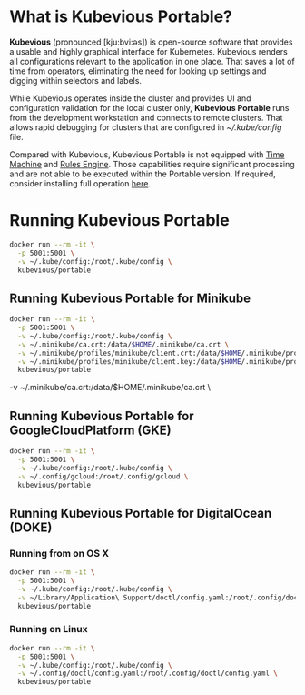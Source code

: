 # What is Kubevious Portable?
**Kubevious** (pronounced [kju:bvi:əs]) is open-source software that provides a usable and highly graphical interface for Kubernetes. Kubevious renders all configurations relevant to the application in one place. That saves a lot of time from operators, eliminating the need for looking up settings and digging within selectors and labels. 

While Kubevious operates inside the cluster and provides UI and configuration validation for the local cluster only, **Kubevious Portable** runs from the development workstation and connects to remote clusters. That allows rapid debugging for clusters that are configured in *~/.kube/config* file. 

Compared with Kubevious, Kubevious Portable is not equipped with [Time Machine](https://github.com/kubevious/kubevious/blob/master/docs/rules-engine.md#rules-engine) and [Rules Engine](https://youtu.be/Zb5ZIJEHONU). Those capabilities require significant processing and are not able to be executed within the Portable version. If required, consider installing full operation [here](https://kubevious.io).

# Running Kubevious Portable
```sh
docker run --rm -it \
  -p 5001:5001 \
  -v ~/.kube/config:/root/.kube/config \
  kubevious/portable
```

## Running Kubevious Portable for Minikube
```sh
docker run --rm -it \
  -p 5001:5001 \
  -v ~/.kube/config:/root/.kube/config \
  -v ~/.minikube/ca.crt:/data/$HOME/.minikube/ca.crt \
  -v ~/.minikube/profiles/minikube/client.crt:/data/$HOME/.minikube/profiles/minikube/client.crt \
  -v ~/.minikube/profiles/minikube/client.key:/data/$HOME/.minikube/profiles/minikube/client.key \
  kubevious/portable
```

-v ~/.minikube/ca.crt:/data/$HOME/.minikube/ca.crt \


## Running Kubevious Portable for GoogleCloudPlatform (GKE)
```sh
docker run --rm -it \
  -p 5001:5001 \
  -v ~/.kube/config:/root/.kube/config \
  -v ~/.config/gcloud:/root/.config/gcloud \
  kubevious/portable
```

## Running Kubevious Portable for DigitalOcean (DOKE)

### Running from on OS X
```sh
docker run --rm -it \
  -p 5001:5001 \
  -v ~/.kube/config:/root/.kube/config \
  -v ~/Library/Application\ Support/doctl/config.yaml:/root/.config/doctl/config.yaml \
  kubevious/portable
```

### Running on Linux
```sh
docker run --rm -it \
  -p 5001:5001 \
  -v ~/.kube/config:/root/.kube/config \
  -v ~/.config/doctl/config.yaml:/root/.config/doctl/config.yaml \
  kubevious/portable
```